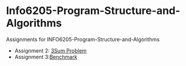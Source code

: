 # Info6205-Program-Structure-and-Algorithms

Assignments for INFO6205-Program-Structure-and-Algorithms

- Assignment
  2: [3Sum Problem](https://github.com/LexieLiu19/Info6205-Program-Structure-and-Algorithms/tree/master/src/main/java/edu/neu/coe/info6205/threesum)
- Assignment 3:[Benchmark]()